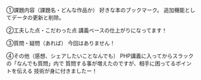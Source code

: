 ①課題内容（課題名・どんな作品か）
好きな本のブックマーク。
追加機能としてデータの更新と削除。

②工夫した点・こだわった点
講義ベースの仕上がりになってます！

③質問・疑問（あれば）
今回はありません！

④その他（感想、シェアしたいことなんでも）
PHP講義に入ってからスラックの「なんでも質問」内で
質問する事が増えたのですが、相手に困ってるポイントを伝える
技術が身に付きましたー！